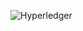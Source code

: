 ![Hyperledger](https://img.shields.io/badge/hyperledger-2F3134?style=for-the-badge&logo=hyperledger&logoColor=white)
